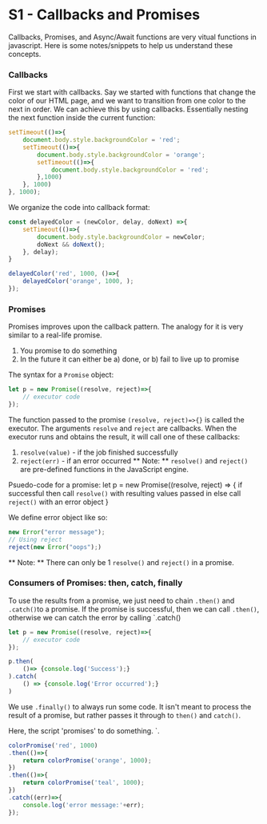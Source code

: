 # S1 - Callbacks and Promises
Callbacks, Promises, and Async/Await functions are very vitual functions in javascript. 
Here is some notes/snippets to help us understand these concepts. 

### Callbacks
First we start with callbacks. 
Say we started with functions that change the color of our HTML page, and we want to transition from one color to the next in order. 
We can achieve this by using callbacks. Essentially nesting the next function inside the current function: 
```javascript
setTimeout(()=>{
    document.body.style.backgroundColor = 'red';
    setTimeout(()=>{
        document.body.style.backgroundColor = 'orange';
        setTimeout(()=>{
            document.body.style.backgroundColor = 'red';
        },1000)
    }, 1000)
}, 1000); 
```
We organize the code into callback format: 
```javascript
const delayedColor = (newColor, delay, doNext) =>{
    setTimeout(()=>{
        document.body.style.backgroundColor = newColor;
        doNext && doNext();
    }, delay); 
}

delayedColor('red', 1000, ()=>{
    delayedColor('orange', 1000, ); 
}); 
```

### Promises
Promises improves upon the callback pattern. The analogy for it is very similar to a real-life promise. 
1. You promise to do something
2. In the future it can either be a) done, or b) fail to live up to promise

The syntax for a `Promise` object: 
```javascript
let p = new Promise((resolve, reject)=>{
    // executor code
}); 
```
The function passed to the promise `(resolve, reject)=>{}` is called the executor. 
The arguments `resolve` and `reject` are callbacks. 
When the executor runs and obtains the result, it will call one of these callbacks: 
1. `resolve(value)` - if the job finished successfully
2. `reject(err)` - if an error occurred
** Note: ** `resolve()` and `reject()` are pre-defined functions in the JavaScript engine. 

Psuedo-code for a promise: 
let p = new Promise((resolve, reject) => {
    if successful then call `resolve()` with resulting values passed in
    else call `reject()` with an error object
}

We define error object like so: 
```javascript
new Error("error message");
// Using reject
reject(new Error("oops");)
```
** Note: ** There can only be 1 `resolve()` and `reject()` in a promise. 

### Consumers of Promises: then, catch, finally
To use the results from a promise, we just need to chain `.then()` and `.catch()`to a promise. 
If the promise is successful, then we can call `.then()`, otherwise we can catch the error by calling `.catch()

```javascript
let p = new Promise((resolve, reject)=>{
    // executor code
}); 

p.then(
    ()=> {console.log('Success');}
).catch(
    () => {console.log('Error occurred');}
)
```

We use `.finally()` to always run some code. 
It isn't meant to process the result of a promise, but rather passes it through to `then()` and `catch()`.


Here, the script 'promises' to do something. `. 
```javascript
colorPromise('red', 1000)
.then(()=>{
    return colorPromise('orange', 1000);
})
.then(()=>{
    return colorPromise('teal', 1000);
})
.catch((err)=>{
    console.log('error message:'+err);
}); 
```


